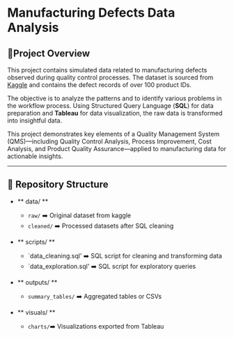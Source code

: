 # Manufacturing Defects Data Analysis

## 📌Project Overview
This project contains simulated data related to manufacturing defects observed during quality control processes. The dataset is sourced from [Kaggle](https://www.kaggle.com/datasets/fahmidachowdhury/manufacturing-defects?select=defects_data.csv) and contains the defect records of over 100 product IDs.

The objective is to analyze the patterns and to identify various problems in the workflow process. Using Structured Query Language (**SQL**) for data preparation and **Tableau** for data visualization, the raw data is transformed into insightful data.

This project demonstrates key elements of a Quality Management System (QMS)—including Quality Control Analysis, Process Improvement, Cost Analysis, and Product Quality Assurance—applied to manufacturing data for actionable insights.


---

## 📁 Repository Structure

- ** data/ **
  - `raw/` ➡️ Original dataset from kaggle
  - `cleaned/` ➡️ Processed datasets after SQL cleaning

- ** scripts/ **
  - `data_cleaning.sql' ➡️ SQL script for cleaning and transforming data
  - `data_exploration.sql' ➡️ SQL script for exploratory queries

- ** outputs/ **
  - `summary_tables/` ➡️ Aggregated tables or CSVs

- ** visuals/ **
  - `charts/`➡️ Visualizations exported from Tableau

